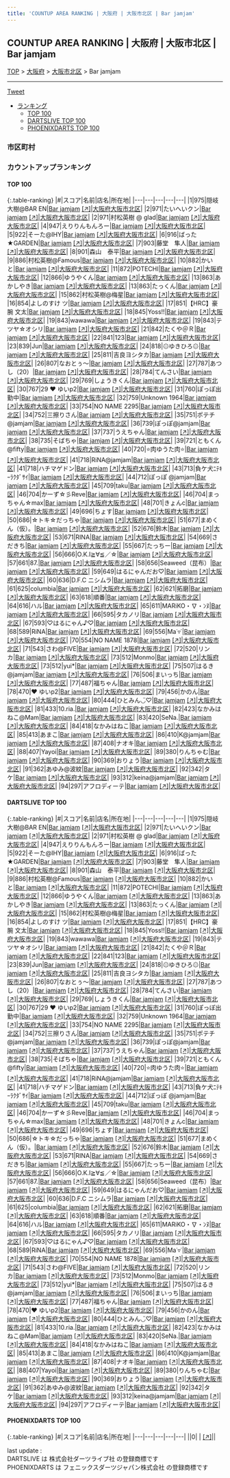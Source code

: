 ```yaml
---
title: 'COUNTUP AREA RANKING | 大阪府 | 大阪市北区 | Bar jamjam'
---
```

## COUNTUP AREA RANKING | 大阪府 | 大阪市北区 | Bar jamjam

[TOP](/darts/rank/) > [大阪府](/darts/rank/大阪府/) > [大阪市北区](/darts/rank/大阪府/大阪市北区/) > Bar jamjam

___

<a href="https://twitter.com/share?ref_src=twsrc%5Etfw" data-text="COUNTUP AREA RANKING | 大阪府大阪市北区Bar jamjam" class="twitter-share-button" data-hashtags="DARTSLIVE,PHOENIXDARTS,darts,ダーツ" data-show-count="false">Tweet</a>

* [ランキング](#カウントアップランキング)
    * [TOP 100](#top-100)
    * [DARTSLIVE TOP 100](#dartslive-top-100)
    * [PHOENIXDARTS TOP 100](#phoenixdarts-top-100)

### 市区町村

<ul>

</ul>

### カウントアップランキング

#### TOP 100



{:.table-ranking}
|#|スコア|名前|店名|所在地|
|---|---|---|---|---|
|1|975|<span class="rank-name-dl">隠岐大樹@BAR EN</span>|<a href="/darts/rank/shops/2ba3615a5b3d2ffe25d56fb0e5c39bac.html">Bar jamjam</a> <a href="https://search.dartslive.com/jp/shop/2ba3615a5b3d2ffe25d56fb0e5c39bac">[↗]</a>|<a href="/darts/rank/大阪府/大阪市北区">大阪府大阪市北区</a>|
|2|971|<span class="rank-name-dl">たいへいクン</span>|<a href="/darts/rank/shops/2ba3615a5b3d2ffe25d56fb0e5c39bac.html">Bar jamjam</a> <a href="https://search.dartslive.com/jp/shop/2ba3615a5b3d2ffe25d56fb0e5c39bac">[↗]</a>|<a href="/darts/rank/大阪府/大阪市北区">大阪府大阪市北区</a>|
|2|971|<span class="rank-name-dl">村松英樹 @ glad</span>|<a href="/darts/rank/shops/2ba3615a5b3d2ffe25d56fb0e5c39bac.html">Bar jamjam</a> <a href="https://search.dartslive.com/jp/shop/2ba3615a5b3d2ffe25d56fb0e5c39bac">[↗]</a>|<a href="/darts/rank/大阪府/大阪市北区">大阪府大阪市北区</a>|
|4|947|<span class="rank-name-dl">えりりんもんろー</span>|<a href="/darts/rank/shops/2ba3615a5b3d2ffe25d56fb0e5c39bac.html">Bar jamjam</a> <a href="https://search.dartslive.com/jp/shop/2ba3615a5b3d2ffe25d56fb0e5c39bac">[↗]</a>|<a href="/darts/rank/大阪府/大阪市北区">大阪府大阪市北区</a>|
|5|922|<span class="rank-name-dl">そーた@IHY</span>|<a href="/darts/rank/shops/2ba3615a5b3d2ffe25d56fb0e5c39bac.html">Bar jamjam</a> <a href="https://search.dartslive.com/jp/shop/2ba3615a5b3d2ffe25d56fb0e5c39bac">[↗]</a>|<a href="/darts/rank/大阪府/大阪市北区">大阪府大阪市北区</a>|
|6|916|<span class="rank-name-dl">ばった★GARDEN</span>|<a href="/darts/rank/shops/2ba3615a5b3d2ffe25d56fb0e5c39bac.html">Bar jamjam</a> <a href="https://search.dartslive.com/jp/shop/2ba3615a5b3d2ffe25d56fb0e5c39bac">[↗]</a>|<a href="/darts/rank/大阪府/大阪市北区">大阪府大阪市北区</a>|
|7|903|<span class="rank-name-dl">藤堂　隼人</span>|<a href="/darts/rank/shops/2ba3615a5b3d2ffe25d56fb0e5c39bac.html">Bar jamjam</a> <a href="https://search.dartslive.com/jp/shop/2ba3615a5b3d2ffe25d56fb0e5c39bac">[↗]</a>|<a href="/darts/rank/大阪府/大阪市北区">大阪府大阪市北区</a>|
|8|901|<span class="rank-name-dl">森山　泰平</span>|<a href="/darts/rank/shops/2ba3615a5b3d2ffe25d56fb0e5c39bac.html">Bar jamjam</a> <a href="https://search.dartslive.com/jp/shop/2ba3615a5b3d2ffe25d56fb0e5c39bac">[↗]</a>|<a href="/darts/rank/大阪府/大阪市北区">大阪府大阪市北区</a>|
|9|886|<span class="rank-name-dl">村松英樹@Famous</span>|<a href="/darts/rank/shops/2ba3615a5b3d2ffe25d56fb0e5c39bac.html">Bar jamjam</a> <a href="https://search.dartslive.com/jp/shop/2ba3615a5b3d2ffe25d56fb0e5c39bac">[↗]</a>|<a href="/darts/rank/大阪府/大阪市北区">大阪府大阪市北区</a>|
|10|882|<span class="rank-name-dl">かいと</span>|<a href="/darts/rank/shops/2ba3615a5b3d2ffe25d56fb0e5c39bac.html">Bar jamjam</a> <a href="https://search.dartslive.com/jp/shop/2ba3615a5b3d2ffe25d56fb0e5c39bac">[↗]</a>|<a href="/darts/rank/大阪府/大阪市北区">大阪府大阪市北区</a>|
|11|872|<span class="rank-name-dl">POTECHI</span>|<a href="/darts/rank/shops/2ba3615a5b3d2ffe25d56fb0e5c39bac.html">Bar jamjam</a> <a href="https://search.dartslive.com/jp/shop/2ba3615a5b3d2ffe25d56fb0e5c39bac">[↗]</a>|<a href="/darts/rank/大阪府/大阪市北区">大阪府大阪市北区</a>|
|12|866|<span class="rank-name-dl">ゆうやくん</span>|<a href="/darts/rank/shops/2ba3615a5b3d2ffe25d56fb0e5c39bac.html">Bar jamjam</a> <a href="https://search.dartslive.com/jp/shop/2ba3615a5b3d2ffe25d56fb0e5c39bac">[↗]</a>|<a href="/darts/rank/大阪府/大阪市北区">大阪府大阪市北区</a>|
|13|863|<span class="rank-name-dl">あかしやき</span>|<a href="/darts/rank/shops/2ba3615a5b3d2ffe25d56fb0e5c39bac.html">Bar jamjam</a> <a href="https://search.dartslive.com/jp/shop/2ba3615a5b3d2ffe25d56fb0e5c39bac">[↗]</a>|<a href="/darts/rank/大阪府/大阪市北区">大阪府大阪市北区</a>|
|13|863|<span class="rank-name-dl">たっくん</span>|<a href="/darts/rank/shops/2ba3615a5b3d2ffe25d56fb0e5c39bac.html">Bar jamjam</a> <a href="https://search.dartslive.com/jp/shop/2ba3615a5b3d2ffe25d56fb0e5c39bac">[↗]</a>|<a href="/darts/rank/大阪府/大阪市北区">大阪府大阪市北区</a>|
|15|862|<span class="rank-name-dl">村松英樹@梅星</span>|<a href="/darts/rank/shops/2ba3615a5b3d2ffe25d56fb0e5c39bac.html">Bar jamjam</a> <a href="https://search.dartslive.com/jp/shop/2ba3615a5b3d2ffe25d56fb0e5c39bac">[↗]</a>|<a href="/darts/rank/大阪府/大阪市北区">大阪府大阪市北区</a>|
|16|854|<span class="rank-name-dl">よしのすけ ツ</span>|<a href="/darts/rank/shops/2ba3615a5b3d2ffe25d56fb0e5c39bac.html">Bar jamjam</a> <a href="https://search.dartslive.com/jp/shop/2ba3615a5b3d2ffe25d56fb0e5c39bac">[↗]</a>|<a href="/darts/rank/大阪府/大阪市北区">大阪府大阪市北区</a>|
|17|851|<span class="rank-name-dl">【HRC】豪腕 文太</span>|<a href="/darts/rank/shops/2ba3615a5b3d2ffe25d56fb0e5c39bac.html">Bar jamjam</a> <a href="https://search.dartslive.com/jp/shop/2ba3615a5b3d2ffe25d56fb0e5c39bac">[↗]</a>|<a href="/darts/rank/大阪府/大阪市北区">大阪府大阪市北区</a>|
|18|845|<span class="rank-name-dl">Yoss!!</span>|<a href="/darts/rank/shops/2ba3615a5b3d2ffe25d56fb0e5c39bac.html">Bar jamjam</a> <a href="https://search.dartslive.com/jp/shop/2ba3615a5b3d2ffe25d56fb0e5c39bac">[↗]</a>|<a href="/darts/rank/大阪府/大阪市北区">大阪府大阪市北区</a>|
|19|843|<span class="rank-name-dl">wawawa</span>|<a href="/darts/rank/shops/2ba3615a5b3d2ffe25d56fb0e5c39bac.html">Bar jamjam</a> <a href="https://search.dartslive.com/jp/shop/2ba3615a5b3d2ffe25d56fb0e5c39bac">[↗]</a>|<a href="/darts/rank/大阪府/大阪市北区">大阪府大阪市北区</a>|
|19|843|<span class="rank-name-dl">テツヤ☆オシリ</span>|<a href="/darts/rank/shops/2ba3615a5b3d2ffe25d56fb0e5c39bac.html">Bar jamjam</a> <a href="https://search.dartslive.com/jp/shop/2ba3615a5b3d2ffe25d56fb0e5c39bac">[↗]</a>|<a href="/darts/rank/大阪府/大阪市北区">大阪府大阪市北区</a>|
|21|842|<span class="rank-name-dl">たくや＠Ｒ</span>|<a href="/darts/rank/shops/2ba3615a5b3d2ffe25d56fb0e5c39bac.html">Bar jamjam</a> <a href="https://search.dartslive.com/jp/shop/2ba3615a5b3d2ffe25d56fb0e5c39bac">[↗]</a>|<a href="/darts/rank/大阪府/大阪市北区">大阪府大阪市北区</a>|
|22|841|<span class="rank-name-dl">123</span>|<a href="/darts/rank/shops/2ba3615a5b3d2ffe25d56fb0e5c39bac.html">Bar jamjam</a> <a href="https://search.dartslive.com/jp/shop/2ba3615a5b3d2ffe25d56fb0e5c39bac">[↗]</a>|<a href="/darts/rank/大阪府/大阪市北区">大阪府大阪市北区</a>|
|23|839|<span class="rank-name-dl">Jun</span>|<a href="/darts/rank/shops/2ba3615a5b3d2ffe25d56fb0e5c39bac.html">Bar jamjam</a> <a href="https://search.dartslive.com/jp/shop/2ba3615a5b3d2ffe25d56fb0e5c39bac">[↗]</a>|<a href="/darts/rank/大阪府/大阪市北区">大阪府大阪市北区</a>|
|24|818|<span class="rank-name-dl">۞ゆきひろ۞</span>|<a href="/darts/rank/shops/2ba3615a5b3d2ffe25d56fb0e5c39bac.html">Bar jamjam</a> <a href="https://search.dartslive.com/jp/shop/2ba3615a5b3d2ffe25d56fb0e5c39bac">[↗]</a>|<a href="/darts/rank/大阪府/大阪市北区">大阪府大阪市北区</a>|
|25|811|<span class="rank-name-dl">吉良ヨシタカ</span>|<a href="/darts/rank/shops/2ba3615a5b3d2ffe25d56fb0e5c39bac.html">Bar jamjam</a> <a href="https://search.dartslive.com/jp/shop/2ba3615a5b3d2ffe25d56fb0e5c39bac">[↗]</a>|<a href="/darts/rank/大阪府/大阪市北区">大阪府大阪市北区</a>|
|26|807|<span class="rank-name-dl">なおとぅ〜</span>|<a href="/darts/rank/shops/2ba3615a5b3d2ffe25d56fb0e5c39bac.html">Bar jamjam</a> <a href="https://search.dartslive.com/jp/shop/2ba3615a5b3d2ffe25d56fb0e5c39bac">[↗]</a>|<a href="/darts/rank/大阪府/大阪市北区">大阪府大阪市北区</a>|
|27|787|<span class="rank-name-dl">あつし（20）</span>|<a href="/darts/rank/shops/2ba3615a5b3d2ffe25d56fb0e5c39bac.html">Bar jamjam</a> <a href="https://search.dartslive.com/jp/shop/2ba3615a5b3d2ffe25d56fb0e5c39bac">[↗]</a>|<a href="/darts/rank/大阪府/大阪市北区">大阪府大阪市北区</a>|
|28|784|<span class="rank-name-dl">てんさい</span>|<a href="/darts/rank/shops/2ba3615a5b3d2ffe25d56fb0e5c39bac.html">Bar jamjam</a> <a href="https://search.dartslive.com/jp/shop/2ba3615a5b3d2ffe25d56fb0e5c39bac">[↗]</a>|<a href="/darts/rank/大阪府/大阪市北区">大阪府大阪市北区</a>|
|29|769|<span class="rank-name-dl">しょうきくん</span>|<a href="/darts/rank/shops/2ba3615a5b3d2ffe25d56fb0e5c39bac.html">Bar jamjam</a> <a href="https://search.dartslive.com/jp/shop/2ba3615a5b3d2ffe25d56fb0e5c39bac">[↗]</a>|<a href="/darts/rank/大阪府/大阪市北区">大阪府大阪市北区</a>|
|30|767|<span class="rank-name-dl">29 ♥ ゆいp2</span>|<a href="/darts/rank/shops/2ba3615a5b3d2ffe25d56fb0e5c39bac.html">Bar jamjam</a> <a href="https://search.dartslive.com/jp/shop/2ba3615a5b3d2ffe25d56fb0e5c39bac">[↗]</a>|<a href="/darts/rank/大阪府/大阪市北区">大阪府大阪市北区</a>|
|31|760|<span class="rank-name-dl">ぽっぽ出勤中</span>|<a href="/darts/rank/shops/2ba3615a5b3d2ffe25d56fb0e5c39bac.html">Bar jamjam</a> <a href="https://search.dartslive.com/jp/shop/2ba3615a5b3d2ffe25d56fb0e5c39bac">[↗]</a>|<a href="/darts/rank/大阪府/大阪市北区">大阪府大阪市北区</a>|
|32|759|<span class="rank-name-dl">Unknown 1964</span>|<a href="/darts/rank/shops/2ba3615a5b3d2ffe25d56fb0e5c39bac.html">Bar jamjam</a> <a href="https://search.dartslive.com/jp/shop/2ba3615a5b3d2ffe25d56fb0e5c39bac">[↗]</a>|<a href="/darts/rank/大阪府/大阪市北区">大阪府大阪市北区</a>|
|33|754|<span class="rank-name-dl">NO NAME 2295</span>|<a href="/darts/rank/shops/2ba3615a5b3d2ffe25d56fb0e5c39bac.html">Bar jamjam</a> <a href="https://search.dartslive.com/jp/shop/2ba3615a5b3d2ffe25d56fb0e5c39bac">[↗]</a>|<a href="/darts/rank/大阪府/大阪市北区">大阪府大阪市北区</a>|
|34|752|<span class="rank-name-dl">三擦りさん</span>|<a href="/darts/rank/shops/2ba3615a5b3d2ffe25d56fb0e5c39bac.html">Bar jamjam</a> <a href="https://search.dartslive.com/jp/shop/2ba3615a5b3d2ffe25d56fb0e5c39bac">[↗]</a>|<a href="/darts/rank/大阪府/大阪市北区">大阪府大阪市北区</a>|
|35|751|<span class="rank-name-dl">ポテチ@jamjam</span>|<a href="/darts/rank/shops/2ba3615a5b3d2ffe25d56fb0e5c39bac.html">Bar jamjam</a> <a href="https://search.dartslive.com/jp/shop/2ba3615a5b3d2ffe25d56fb0e5c39bac">[↗]</a>|<a href="/darts/rank/大阪府/大阪市北区">大阪府大阪市北区</a>|
|36|739|<span class="rank-name-dl">ぽっぽ@jamjam</span>|<a href="/darts/rank/shops/2ba3615a5b3d2ffe25d56fb0e5c39bac.html">Bar jamjam</a> <a href="https://search.dartslive.com/jp/shop/2ba3615a5b3d2ffe25d56fb0e5c39bac">[↗]</a>|<a href="/darts/rank/大阪府/大阪市北区">大阪府大阪市北区</a>|
|37|737|<span class="rank-name-dl">うえちゃん</span>|<a href="/darts/rank/shops/2ba3615a5b3d2ffe25d56fb0e5c39bac.html">Bar jamjam</a> <a href="https://search.dartslive.com/jp/shop/2ba3615a5b3d2ffe25d56fb0e5c39bac">[↗]</a>|<a href="/darts/rank/大阪府/大阪市北区">大阪府大阪市北区</a>|
|38|735|<span class="rank-name-dl">そばちゃ</span>|<a href="/darts/rank/shops/2ba3615a5b3d2ffe25d56fb0e5c39bac.html">Bar jamjam</a> <a href="https://search.dartslive.com/jp/shop/2ba3615a5b3d2ffe25d56fb0e5c39bac">[↗]</a>|<a href="/darts/rank/大阪府/大阪市北区">大阪府大阪市北区</a>|
|39|721|<span class="rank-name-dl">ともくん@fifty</span>|<a href="/darts/rank/shops/2ba3615a5b3d2ffe25d56fb0e5c39bac.html">Bar jamjam</a> <a href="https://search.dartslive.com/jp/shop/2ba3615a5b3d2ffe25d56fb0e5c39bac">[↗]</a>|<a href="/darts/rank/大阪府/大阪市北区">大阪府大阪市北区</a>|
|40|720|<span class="rank-name-dl">⭐肉ゆうた肉⭐</span>|<a href="/darts/rank/shops/2ba3615a5b3d2ffe25d56fb0e5c39bac.html">Bar jamjam</a> <a href="https://search.dartslive.com/jp/shop/2ba3615a5b3d2ffe25d56fb0e5c39bac">[↗]</a>|<a href="/darts/rank/大阪府/大阪市北区">大阪府大阪市北区</a>|
|41|718|<span class="rank-name-dl">RiNA@jamjam</span>|<a href="/darts/rank/shops/2ba3615a5b3d2ffe25d56fb0e5c39bac.html">Bar jamjam</a> <a href="https://search.dartslive.com/jp/shop/2ba3615a5b3d2ffe25d56fb0e5c39bac">[↗]</a>|<a href="/darts/rank/大阪府/大阪市北区">大阪府大阪市北区</a>|
|41|718|<span class="rank-name-dl">ハチマゲドン</span>|<a href="/darts/rank/shops/2ba3615a5b3d2ffe25d56fb0e5c39bac.html">Bar jamjam</a> <a href="https://search.dartslive.com/jp/shop/2ba3615a5b3d2ffe25d56fb0e5c39bac">[↗]</a>|<a href="/darts/rank/大阪府/大阪市北区">大阪府大阪市北区</a>|
|43|713|<span class="rank-name-dl">負ケ犬ﾆﾃｷｰﾗｸﾀﾞｻｲ</span>|<a href="/darts/rank/shops/2ba3615a5b3d2ffe25d56fb0e5c39bac.html">Bar jamjam</a> <a href="https://search.dartslive.com/jp/shop/2ba3615a5b3d2ffe25d56fb0e5c39bac">[↗]</a>|<a href="/darts/rank/大阪府/大阪市北区">大阪府大阪市北区</a>|
|44|712|<span class="rank-name-dl">ぽっぽ @jamjam</span>|<a href="/darts/rank/shops/2ba3615a5b3d2ffe25d56fb0e5c39bac.html">Bar jamjam</a> <a href="https://search.dartslive.com/jp/shop/2ba3615a5b3d2ffe25d56fb0e5c39bac">[↗]</a>|<a href="/darts/rank/大阪府/大阪市北区">大阪府大阪市北区</a>|
|45|709|<span class="rank-name-dl">taku</span>|<a href="/darts/rank/shops/2ba3615a5b3d2ffe25d56fb0e5c39bac.html">Bar jamjam</a> <a href="https://search.dartslive.com/jp/shop/2ba3615a5b3d2ffe25d56fb0e5c39bac">[↗]</a>|<a href="/darts/rank/大阪府/大阪市北区">大阪府大阪市北区</a>|
|46|704|<span class="rank-name-dl">かーず☆彡Reve</span>|<a href="/darts/rank/shops/2ba3615a5b3d2ffe25d56fb0e5c39bac.html">Bar jamjam</a> <a href="https://search.dartslive.com/jp/shop/2ba3615a5b3d2ffe25d56fb0e5c39bac">[↗]</a>|<a href="/darts/rank/大阪府/大阪市北区">大阪府大阪市北区</a>|
|46|704|<span class="rank-name-dl">まっちゃん☆max</span>|<a href="/darts/rank/shops/2ba3615a5b3d2ffe25d56fb0e5c39bac.html">Bar jamjam</a> <a href="https://search.dartslive.com/jp/shop/2ba3615a5b3d2ffe25d56fb0e5c39bac">[↗]</a>|<a href="/darts/rank/大阪府/大阪市北区">大阪府大阪市北区</a>|
|48|701|<span class="rank-name-dl">きょんc</span>|<a href="/darts/rank/shops/2ba3615a5b3d2ffe25d56fb0e5c39bac.html">Bar jamjam</a> <a href="https://search.dartslive.com/jp/shop/2ba3615a5b3d2ffe25d56fb0e5c39bac">[↗]</a>|<a href="/darts/rank/大阪府/大阪市北区">大阪府大阪市北区</a>|
|49|696|<span class="rank-name-dl">ちょす</span>|<a href="/darts/rank/shops/2ba3615a5b3d2ffe25d56fb0e5c39bac.html">Bar jamjam</a> <a href="https://search.dartslive.com/jp/shop/2ba3615a5b3d2ffe25d56fb0e5c39bac">[↗]</a>|<a href="/darts/rank/大阪府/大阪市北区">大阪府大阪市北区</a>|
|50|686|<span class="rank-name-dl">☆トキ☆だっちゃ</span>|<a href="/darts/rank/shops/2ba3615a5b3d2ffe25d56fb0e5c39bac.html">Bar jamjam</a> <a href="https://search.dartslive.com/jp/shop/2ba3615a5b3d2ffe25d56fb0e5c39bac">[↗]</a>|<a href="/darts/rank/大阪府/大阪市北区">大阪府大阪市北区</a>|
|51|677|<span class="rank-name-dl">まめくん（仮）。</span>|<a href="/darts/rank/shops/2ba3615a5b3d2ffe25d56fb0e5c39bac.html">Bar jamjam</a> <a href="https://search.dartslive.com/jp/shop/2ba3615a5b3d2ffe25d56fb0e5c39bac">[↗]</a>|<a href="/darts/rank/大阪府/大阪市北区">大阪府大阪市北区</a>|
|52|676|<span class="rank-name-dl">鈴木</span>|<a href="/darts/rank/shops/2ba3615a5b3d2ffe25d56fb0e5c39bac.html">Bar jamjam</a> <a href="https://search.dartslive.com/jp/shop/2ba3615a5b3d2ffe25d56fb0e5c39bac">[↗]</a>|<a href="/darts/rank/大阪府/大阪市北区">大阪府大阪市北区</a>|
|53|671|<span class="rank-name-dl">RINA</span>|<a href="/darts/rank/shops/2ba3615a5b3d2ffe25d56fb0e5c39bac.html">Bar jamjam</a> <a href="https://search.dartslive.com/jp/shop/2ba3615a5b3d2ffe25d56fb0e5c39bac">[↗]</a>|<a href="/darts/rank/大阪府/大阪市北区">大阪府大阪市北区</a>|
|54|669|<span class="rank-name-dl">さだきち</span>|<a href="/darts/rank/shops/2ba3615a5b3d2ffe25d56fb0e5c39bac.html">Bar jamjam</a> <a href="https://search.dartslive.com/jp/shop/2ba3615a5b3d2ffe25d56fb0e5c39bac">[↗]</a>|<a href="/darts/rank/大阪府/大阪市北区">大阪府大阪市北区</a>|
|55|667|<span class="rank-name-dl">たっちー</span>|<a href="/darts/rank/shops/2ba3615a5b3d2ffe25d56fb0e5c39bac.html">Bar jamjam</a> <a href="https://search.dartslive.com/jp/shop/2ba3615a5b3d2ffe25d56fb0e5c39bac">[↗]</a>|<a href="/darts/rank/大阪府/大阪市北区">大阪府大阪市北区</a>|
|56|666|<span class="rank-name-dl">O.K.I≧∀≦／☆</span>|<a href="/darts/rank/shops/2ba3615a5b3d2ffe25d56fb0e5c39bac.html">Bar jamjam</a> <a href="https://search.dartslive.com/jp/shop/2ba3615a5b3d2ffe25d56fb0e5c39bac">[↗]</a>|<a href="/darts/rank/大阪府/大阪市北区">大阪府大阪市北区</a>|
|57|661|<span class="rank-name-dl">87.</span>|<a href="/darts/rank/shops/2ba3615a5b3d2ffe25d56fb0e5c39bac.html">Bar jamjam</a> <a href="https://search.dartslive.com/jp/shop/2ba3615a5b3d2ffe25d56fb0e5c39bac">[↗]</a>|<a href="/darts/rank/大阪府/大阪市北区">大阪府大阪市北区</a>|
|58|656|<span class="rank-name-dl">Seaweed（昆布）</span>|<a href="/darts/rank/shops/2ba3615a5b3d2ffe25d56fb0e5c39bac.html">Bar jamjam</a> <a href="https://search.dartslive.com/jp/shop/2ba3615a5b3d2ffe25d56fb0e5c39bac">[↗]</a>|<a href="/darts/rank/大阪府/大阪市北区">大阪府大阪市北区</a>|
|59|649|<span class="rank-name-dl">はるにゃんだお♡</span>|<a href="/darts/rank/shops/2ba3615a5b3d2ffe25d56fb0e5c39bac.html">Bar jamjam</a> <a href="https://search.dartslive.com/jp/shop/2ba3615a5b3d2ffe25d56fb0e5c39bac">[↗]</a>|<a href="/darts/rank/大阪府/大阪市北区">大阪府大阪市北区</a>|
|60|636|<span class="rank-name-dl">D.F.C ニシムラ</span>|<a href="/darts/rank/shops/2ba3615a5b3d2ffe25d56fb0e5c39bac.html">Bar jamjam</a> <a href="https://search.dartslive.com/jp/shop/2ba3615a5b3d2ffe25d56fb0e5c39bac">[↗]</a>|<a href="/darts/rank/大阪府/大阪市北区">大阪府大阪市北区</a>|
|61|625|<span class="rank-name-dl">columbia</span>|<a href="/darts/rank/shops/2ba3615a5b3d2ffe25d56fb0e5c39bac.html">Bar jamjam</a> <a href="https://search.dartslive.com/jp/shop/2ba3615a5b3d2ffe25d56fb0e5c39bac">[↗]</a>|<a href="/darts/rank/大阪府/大阪市北区">大阪府大阪市北区</a>|
|62|621|<span class="rank-name-dl">拓磨</span>|<a href="/darts/rank/shops/2ba3615a5b3d2ffe25d56fb0e5c39bac.html">Bar jamjam</a> <a href="https://search.dartslive.com/jp/shop/2ba3615a5b3d2ffe25d56fb0e5c39bac">[↗]</a>|<a href="/darts/rank/大阪府/大阪市北区">大阪府大阪市北区</a>|
|63|618|<span class="rank-name-dl">順番</span>|<a href="/darts/rank/shops/2ba3615a5b3d2ffe25d56fb0e5c39bac.html">Bar jamjam</a> <a href="https://search.dartslive.com/jp/shop/2ba3615a5b3d2ffe25d56fb0e5c39bac">[↗]</a>|<a href="/darts/rank/大阪府/大阪市北区">大阪府大阪市北区</a>|
|64|616|<span class="rank-name-dl">ハル</span>|<a href="/darts/rank/shops/2ba3615a5b3d2ffe25d56fb0e5c39bac.html">Bar jamjam</a> <a href="https://search.dartslive.com/jp/shop/2ba3615a5b3d2ffe25d56fb0e5c39bac">[↗]</a>|<a href="/darts/rank/大阪府/大阪市北区">大阪府大阪市北区</a>|
|65|611|<span class="rank-name-dl">MARiKO・∇・ﾝﾇ</span>|<a href="/darts/rank/shops/2ba3615a5b3d2ffe25d56fb0e5c39bac.html">Bar jamjam</a> <a href="https://search.dartslive.com/jp/shop/2ba3615a5b3d2ffe25d56fb0e5c39bac">[↗]</a>|<a href="/darts/rank/大阪府/大阪市北区">大阪府大阪市北区</a>|
|66|595|<span class="rank-name-dl">タカノリ</span>|<a href="/darts/rank/shops/2ba3615a5b3d2ffe25d56fb0e5c39bac.html">Bar jamjam</a> <a href="https://search.dartslive.com/jp/shop/2ba3615a5b3d2ffe25d56fb0e5c39bac">[↗]</a>|<a href="/darts/rank/大阪府/大阪市北区">大阪府大阪市北区</a>|
|67|593|<span class="rank-name-dl">♡はるにゃん♪♡</span>|<a href="/darts/rank/shops/2ba3615a5b3d2ffe25d56fb0e5c39bac.html">Bar jamjam</a> <a href="https://search.dartslive.com/jp/shop/2ba3615a5b3d2ffe25d56fb0e5c39bac">[↗]</a>|<a href="/darts/rank/大阪府/大阪市北区">大阪府大阪市北区</a>|
|68|589|<span class="rank-name-dl">RiNA</span>|<a href="/darts/rank/shops/2ba3615a5b3d2ffe25d56fb0e5c39bac.html">Bar jamjam</a> <a href="https://search.dartslive.com/jp/shop/2ba3615a5b3d2ffe25d56fb0e5c39bac">[↗]</a>|<a href="/darts/rank/大阪府/大阪市北区">大阪府大阪市北区</a>|
|69|556|<span class="rank-name-dl">Ma˙▿˙</span>|<a href="/darts/rank/shops/2ba3615a5b3d2ffe25d56fb0e5c39bac.html">Bar jamjam</a> <a href="https://search.dartslive.com/jp/shop/2ba3615a5b3d2ffe25d56fb0e5c39bac">[↗]</a>|<a href="/darts/rank/大阪府/大阪市北区">大阪府大阪市北区</a>|
|70|554|<span class="rank-name-dl">NO NAME 1878</span>|<a href="/darts/rank/shops/2ba3615a5b3d2ffe25d56fb0e5c39bac.html">Bar jamjam</a> <a href="https://search.dartslive.com/jp/shop/2ba3615a5b3d2ffe25d56fb0e5c39bac">[↗]</a>|<a href="/darts/rank/大阪府/大阪市北区">大阪府大阪市北区</a>|
|71|543|<span class="rank-name-dl">さわ@FIVE</span>|<a href="/darts/rank/shops/2ba3615a5b3d2ffe25d56fb0e5c39bac.html">Bar jamjam</a> <a href="https://search.dartslive.com/jp/shop/2ba3615a5b3d2ffe25d56fb0e5c39bac">[↗]</a>|<a href="/darts/rank/大阪府/大阪市北区">大阪府大阪市北区</a>|
|72|520|<span class="rank-name-dl">リンカ</span>|<a href="/darts/rank/shops/2ba3615a5b3d2ffe25d56fb0e5c39bac.html">Bar jamjam</a> <a href="https://search.dartslive.com/jp/shop/2ba3615a5b3d2ffe25d56fb0e5c39bac">[↗]</a>|<a href="/darts/rank/大阪府/大阪市北区">大阪府大阪市北区</a>|
|73|512|<span class="rank-name-dl">Monmo</span>|<a href="/darts/rank/shops/2ba3615a5b3d2ffe25d56fb0e5c39bac.html">Bar jamjam</a> <a href="https://search.dartslive.com/jp/shop/2ba3615a5b3d2ffe25d56fb0e5c39bac">[↗]</a>|<a href="/darts/rank/大阪府/大阪市北区">大阪府大阪市北区</a>|
|73|512|<span class="rank-name-dl">yui*</span>|<a href="/darts/rank/shops/2ba3615a5b3d2ffe25d56fb0e5c39bac.html">Bar jamjam</a> <a href="https://search.dartslive.com/jp/shop/2ba3615a5b3d2ffe25d56fb0e5c39bac">[↗]</a>|<a href="/darts/rank/大阪府/大阪市北区">大阪府大阪市北区</a>|
|75|507|<span class="rank-name-dl">はるき@jamjam</span>|<a href="/darts/rank/shops/2ba3615a5b3d2ffe25d56fb0e5c39bac.html">Bar jamjam</a> <a href="https://search.dartslive.com/jp/shop/2ba3615a5b3d2ffe25d56fb0e5c39bac">[↗]</a>|<a href="/darts/rank/大阪府/大阪市北区">大阪府大阪市北区</a>|
|76|506|<span class="rank-name-dl">まいっち</span>|<a href="/darts/rank/shops/2ba3615a5b3d2ffe25d56fb0e5c39bac.html">Bar jamjam</a> <a href="https://search.dartslive.com/jp/shop/2ba3615a5b3d2ffe25d56fb0e5c39bac">[↗]</a>|<a href="/darts/rank/大阪府/大阪市北区">大阪府大阪市北区</a>|
|77|487|<span class="rank-name-dl">福ちゃん</span>|<a href="/darts/rank/shops/2ba3615a5b3d2ffe25d56fb0e5c39bac.html">Bar jamjam</a> <a href="https://search.dartslive.com/jp/shop/2ba3615a5b3d2ffe25d56fb0e5c39bac">[↗]</a>|<a href="/darts/rank/大阪府/大阪市北区">大阪府大阪市北区</a>|
|78|470|<span class="rank-name-dl">♥ ゆいp2</span>|<a href="/darts/rank/shops/2ba3615a5b3d2ffe25d56fb0e5c39bac.html">Bar jamjam</a> <a href="https://search.dartslive.com/jp/shop/2ba3615a5b3d2ffe25d56fb0e5c39bac">[↗]</a>|<a href="/darts/rank/大阪府/大阪市北区">大阪府大阪市北区</a>|
|79|456|<span class="rank-name-dl">かのん</span>|<a href="/darts/rank/shops/2ba3615a5b3d2ffe25d56fb0e5c39bac.html">Bar jamjam</a> <a href="https://search.dartslive.com/jp/shop/2ba3615a5b3d2ffe25d56fb0e5c39bac">[↗]</a>|<a href="/darts/rank/大阪府/大阪市北区">大阪府大阪市北区</a>|
|80|444|<span class="rank-name-dl">ひとみん◡̈♡</span>|<a href="/darts/rank/shops/2ba3615a5b3d2ffe25d56fb0e5c39bac.html">Bar jamjam</a> <a href="https://search.dartslive.com/jp/shop/2ba3615a5b3d2ffe25d56fb0e5c39bac">[↗]</a>|<a href="/darts/rank/大阪府/大阪市北区">大阪府大阪市北区</a>|
|81|433|<span class="rank-name-dl">10.ria.</span>|<a href="/darts/rank/shops/2ba3615a5b3d2ffe25d56fb0e5c39bac.html">Bar jamjam</a> <a href="https://search.dartslive.com/jp/shop/2ba3615a5b3d2ffe25d56fb0e5c39bac">[↗]</a>|<a href="/darts/rank/大阪府/大阪市北区">大阪府大阪市北区</a>|
|82|423|<span class="rank-name-dl">なかみはねこ@Mam</span>|<a href="/darts/rank/shops/2ba3615a5b3d2ffe25d56fb0e5c39bac.html">Bar jamjam</a> <a href="https://search.dartslive.com/jp/shop/2ba3615a5b3d2ffe25d56fb0e5c39bac">[↗]</a>|<a href="/darts/rank/大阪府/大阪市北区">大阪府大阪市北区</a>|
|83|420|<span class="rank-name-dl">SeNa.</span>|<a href="/darts/rank/shops/2ba3615a5b3d2ffe25d56fb0e5c39bac.html">Bar jamjam</a> <a href="https://search.dartslive.com/jp/shop/2ba3615a5b3d2ffe25d56fb0e5c39bac">[↗]</a>|<a href="/darts/rank/大阪府/大阪市北区">大阪府大阪市北区</a>|
|84|418|<span class="rank-name-dl">なかみはねこ</span>|<a href="/darts/rank/shops/2ba3615a5b3d2ffe25d56fb0e5c39bac.html">Bar jamjam</a> <a href="https://search.dartslive.com/jp/shop/2ba3615a5b3d2ffe25d56fb0e5c39bac">[↗]</a>|<a href="/darts/rank/大阪府/大阪市北区">大阪府大阪市北区</a>|
|85|413|<span class="rank-name-dl">あまこ</span>|<a href="/darts/rank/shops/2ba3615a5b3d2ffe25d56fb0e5c39bac.html">Bar jamjam</a> <a href="https://search.dartslive.com/jp/shop/2ba3615a5b3d2ffe25d56fb0e5c39bac">[↗]</a>|<a href="/darts/rank/大阪府/大阪市北区">大阪府大阪市北区</a>|
|86|410|<span class="rank-name-dl">K@jamjam</span>|<a href="/darts/rank/shops/2ba3615a5b3d2ffe25d56fb0e5c39bac.html">Bar jamjam</a> <a href="https://search.dartslive.com/jp/shop/2ba3615a5b3d2ffe25d56fb0e5c39bac">[↗]</a>|<a href="/darts/rank/大阪府/大阪市北区">大阪府大阪市北区</a>|
|87|408|<span class="rank-name-dl">ナオキ</span>|<a href="/darts/rank/shops/2ba3615a5b3d2ffe25d56fb0e5c39bac.html">Bar jamjam</a> <a href="https://search.dartslive.com/jp/shop/2ba3615a5b3d2ffe25d56fb0e5c39bac">[↗]</a>|<a href="/darts/rank/大阪府/大阪市北区">大阪府大阪市北区</a>|
|88|407|<span class="rank-name-dl">Yayoi</span>|<a href="/darts/rank/shops/2ba3615a5b3d2ffe25d56fb0e5c39bac.html">Bar jamjam</a> <a href="https://search.dartslive.com/jp/shop/2ba3615a5b3d2ffe25d56fb0e5c39bac">[↗]</a>|<a href="/darts/rank/大阪府/大阪市北区">大阪府大阪市北区</a>|
|89|380|<span class="rank-name-dl">りんちゃむ</span>|<a href="/darts/rank/shops/2ba3615a5b3d2ffe25d56fb0e5c39bac.html">Bar jamjam</a> <a href="https://search.dartslive.com/jp/shop/2ba3615a5b3d2ffe25d56fb0e5c39bac">[↗]</a>|<a href="/darts/rank/大阪府/大阪市北区">大阪府大阪市北区</a>|
|90|369|<span class="rank-name-dl">おりょう</span>|<a href="/darts/rank/shops/2ba3615a5b3d2ffe25d56fb0e5c39bac.html">Bar jamjam</a> <a href="https://search.dartslive.com/jp/shop/2ba3615a5b3d2ffe25d56fb0e5c39bac">[↗]</a>|<a href="/darts/rank/大阪府/大阪市北区">大阪府大阪市北区</a>|
|91|362|<span class="rank-name-dl">あゆみ@波紋</span>|<a href="/darts/rank/shops/2ba3615a5b3d2ffe25d56fb0e5c39bac.html">Bar jamjam</a> <a href="https://search.dartslive.com/jp/shop/2ba3615a5b3d2ffe25d56fb0e5c39bac">[↗]</a>|<a href="/darts/rank/大阪府/大阪市北区">大阪府大阪市北区</a>|
|92|342|<span class="rank-name-dl">タケ</span>|<a href="/darts/rank/shops/2ba3615a5b3d2ffe25d56fb0e5c39bac.html">Bar jamjam</a> <a href="https://search.dartslive.com/jp/shop/2ba3615a5b3d2ffe25d56fb0e5c39bac">[↗]</a>|<a href="/darts/rank/大阪府/大阪市北区">大阪府大阪市北区</a>|
|93|312|<span class="rank-name-dl">keina@jamjam</span>|<a href="/darts/rank/shops/2ba3615a5b3d2ffe25d56fb0e5c39bac.html">Bar jamjam</a> <a href="https://search.dartslive.com/jp/shop/2ba3615a5b3d2ffe25d56fb0e5c39bac">[↗]</a>|<a href="/darts/rank/大阪府/大阪市北区">大阪府大阪市北区</a>|
|94|297|<span class="rank-name-dl">アフロディーテ</span>|<a href="/darts/rank/shops/2ba3615a5b3d2ffe25d56fb0e5c39bac.html">Bar jamjam</a> <a href="https://search.dartslive.com/jp/shop/2ba3615a5b3d2ffe25d56fb0e5c39bac">[↗]</a>|<a href="/darts/rank/大阪府/大阪市北区">大阪府大阪市北区</a>|


#### DARTSLIVE TOP 100



{:.table-ranking}
|#|スコア|名前|店名|所在地|
|---|---|---|---|---|
|1|975|<span class="rank-name-dl">隠岐大樹@BAR EN</span>|<a href="/darts/rank/shops/2ba3615a5b3d2ffe25d56fb0e5c39bac.html">Bar jamjam</a> <a href="https://search.dartslive.com/jp/shop/2ba3615a5b3d2ffe25d56fb0e5c39bac">[↗]</a>|<a href="/darts/rank/大阪府/大阪市北区">大阪府大阪市北区</a>|
|2|971|<span class="rank-name-dl">たいへいクン</span>|<a href="/darts/rank/shops/2ba3615a5b3d2ffe25d56fb0e5c39bac.html">Bar jamjam</a> <a href="https://search.dartslive.com/jp/shop/2ba3615a5b3d2ffe25d56fb0e5c39bac">[↗]</a>|<a href="/darts/rank/大阪府/大阪市北区">大阪府大阪市北区</a>|
|2|971|<span class="rank-name-dl">村松英樹 @ glad</span>|<a href="/darts/rank/shops/2ba3615a5b3d2ffe25d56fb0e5c39bac.html">Bar jamjam</a> <a href="https://search.dartslive.com/jp/shop/2ba3615a5b3d2ffe25d56fb0e5c39bac">[↗]</a>|<a href="/darts/rank/大阪府/大阪市北区">大阪府大阪市北区</a>|
|4|947|<span class="rank-name-dl">えりりんもんろー</span>|<a href="/darts/rank/shops/2ba3615a5b3d2ffe25d56fb0e5c39bac.html">Bar jamjam</a> <a href="https://search.dartslive.com/jp/shop/2ba3615a5b3d2ffe25d56fb0e5c39bac">[↗]</a>|<a href="/darts/rank/大阪府/大阪市北区">大阪府大阪市北区</a>|
|5|922|<span class="rank-name-dl">そーた@IHY</span>|<a href="/darts/rank/shops/2ba3615a5b3d2ffe25d56fb0e5c39bac.html">Bar jamjam</a> <a href="https://search.dartslive.com/jp/shop/2ba3615a5b3d2ffe25d56fb0e5c39bac">[↗]</a>|<a href="/darts/rank/大阪府/大阪市北区">大阪府大阪市北区</a>|
|6|916|<span class="rank-name-dl">ばった★GARDEN</span>|<a href="/darts/rank/shops/2ba3615a5b3d2ffe25d56fb0e5c39bac.html">Bar jamjam</a> <a href="https://search.dartslive.com/jp/shop/2ba3615a5b3d2ffe25d56fb0e5c39bac">[↗]</a>|<a href="/darts/rank/大阪府/大阪市北区">大阪府大阪市北区</a>|
|7|903|<span class="rank-name-dl">藤堂　隼人</span>|<a href="/darts/rank/shops/2ba3615a5b3d2ffe25d56fb0e5c39bac.html">Bar jamjam</a> <a href="https://search.dartslive.com/jp/shop/2ba3615a5b3d2ffe25d56fb0e5c39bac">[↗]</a>|<a href="/darts/rank/大阪府/大阪市北区">大阪府大阪市北区</a>|
|8|901|<span class="rank-name-dl">森山　泰平</span>|<a href="/darts/rank/shops/2ba3615a5b3d2ffe25d56fb0e5c39bac.html">Bar jamjam</a> <a href="https://search.dartslive.com/jp/shop/2ba3615a5b3d2ffe25d56fb0e5c39bac">[↗]</a>|<a href="/darts/rank/大阪府/大阪市北区">大阪府大阪市北区</a>|
|9|886|<span class="rank-name-dl">村松英樹@Famous</span>|<a href="/darts/rank/shops/2ba3615a5b3d2ffe25d56fb0e5c39bac.html">Bar jamjam</a> <a href="https://search.dartslive.com/jp/shop/2ba3615a5b3d2ffe25d56fb0e5c39bac">[↗]</a>|<a href="/darts/rank/大阪府/大阪市北区">大阪府大阪市北区</a>|
|10|882|<span class="rank-name-dl">かいと</span>|<a href="/darts/rank/shops/2ba3615a5b3d2ffe25d56fb0e5c39bac.html">Bar jamjam</a> <a href="https://search.dartslive.com/jp/shop/2ba3615a5b3d2ffe25d56fb0e5c39bac">[↗]</a>|<a href="/darts/rank/大阪府/大阪市北区">大阪府大阪市北区</a>|
|11|872|<span class="rank-name-dl">POTECHI</span>|<a href="/darts/rank/shops/2ba3615a5b3d2ffe25d56fb0e5c39bac.html">Bar jamjam</a> <a href="https://search.dartslive.com/jp/shop/2ba3615a5b3d2ffe25d56fb0e5c39bac">[↗]</a>|<a href="/darts/rank/大阪府/大阪市北区">大阪府大阪市北区</a>|
|12|866|<span class="rank-name-dl">ゆうやくん</span>|<a href="/darts/rank/shops/2ba3615a5b3d2ffe25d56fb0e5c39bac.html">Bar jamjam</a> <a href="https://search.dartslive.com/jp/shop/2ba3615a5b3d2ffe25d56fb0e5c39bac">[↗]</a>|<a href="/darts/rank/大阪府/大阪市北区">大阪府大阪市北区</a>|
|13|863|<span class="rank-name-dl">あかしやき</span>|<a href="/darts/rank/shops/2ba3615a5b3d2ffe25d56fb0e5c39bac.html">Bar jamjam</a> <a href="https://search.dartslive.com/jp/shop/2ba3615a5b3d2ffe25d56fb0e5c39bac">[↗]</a>|<a href="/darts/rank/大阪府/大阪市北区">大阪府大阪市北区</a>|
|13|863|<span class="rank-name-dl">たっくん</span>|<a href="/darts/rank/shops/2ba3615a5b3d2ffe25d56fb0e5c39bac.html">Bar jamjam</a> <a href="https://search.dartslive.com/jp/shop/2ba3615a5b3d2ffe25d56fb0e5c39bac">[↗]</a>|<a href="/darts/rank/大阪府/大阪市北区">大阪府大阪市北区</a>|
|15|862|<span class="rank-name-dl">村松英樹@梅星</span>|<a href="/darts/rank/shops/2ba3615a5b3d2ffe25d56fb0e5c39bac.html">Bar jamjam</a> <a href="https://search.dartslive.com/jp/shop/2ba3615a5b3d2ffe25d56fb0e5c39bac">[↗]</a>|<a href="/darts/rank/大阪府/大阪市北区">大阪府大阪市北区</a>|
|16|854|<span class="rank-name-dl">よしのすけ ツ</span>|<a href="/darts/rank/shops/2ba3615a5b3d2ffe25d56fb0e5c39bac.html">Bar jamjam</a> <a href="https://search.dartslive.com/jp/shop/2ba3615a5b3d2ffe25d56fb0e5c39bac">[↗]</a>|<a href="/darts/rank/大阪府/大阪市北区">大阪府大阪市北区</a>|
|17|851|<span class="rank-name-dl">【HRC】豪腕 文太</span>|<a href="/darts/rank/shops/2ba3615a5b3d2ffe25d56fb0e5c39bac.html">Bar jamjam</a> <a href="https://search.dartslive.com/jp/shop/2ba3615a5b3d2ffe25d56fb0e5c39bac">[↗]</a>|<a href="/darts/rank/大阪府/大阪市北区">大阪府大阪市北区</a>|
|18|845|<span class="rank-name-dl">Yoss!!</span>|<a href="/darts/rank/shops/2ba3615a5b3d2ffe25d56fb0e5c39bac.html">Bar jamjam</a> <a href="https://search.dartslive.com/jp/shop/2ba3615a5b3d2ffe25d56fb0e5c39bac">[↗]</a>|<a href="/darts/rank/大阪府/大阪市北区">大阪府大阪市北区</a>|
|19|843|<span class="rank-name-dl">wawawa</span>|<a href="/darts/rank/shops/2ba3615a5b3d2ffe25d56fb0e5c39bac.html">Bar jamjam</a> <a href="https://search.dartslive.com/jp/shop/2ba3615a5b3d2ffe25d56fb0e5c39bac">[↗]</a>|<a href="/darts/rank/大阪府/大阪市北区">大阪府大阪市北区</a>|
|19|843|<span class="rank-name-dl">テツヤ☆オシリ</span>|<a href="/darts/rank/shops/2ba3615a5b3d2ffe25d56fb0e5c39bac.html">Bar jamjam</a> <a href="https://search.dartslive.com/jp/shop/2ba3615a5b3d2ffe25d56fb0e5c39bac">[↗]</a>|<a href="/darts/rank/大阪府/大阪市北区">大阪府大阪市北区</a>|
|21|842|<span class="rank-name-dl">たくや＠Ｒ</span>|<a href="/darts/rank/shops/2ba3615a5b3d2ffe25d56fb0e5c39bac.html">Bar jamjam</a> <a href="https://search.dartslive.com/jp/shop/2ba3615a5b3d2ffe25d56fb0e5c39bac">[↗]</a>|<a href="/darts/rank/大阪府/大阪市北区">大阪府大阪市北区</a>|
|22|841|<span class="rank-name-dl">123</span>|<a href="/darts/rank/shops/2ba3615a5b3d2ffe25d56fb0e5c39bac.html">Bar jamjam</a> <a href="https://search.dartslive.com/jp/shop/2ba3615a5b3d2ffe25d56fb0e5c39bac">[↗]</a>|<a href="/darts/rank/大阪府/大阪市北区">大阪府大阪市北区</a>|
|23|839|<span class="rank-name-dl">Jun</span>|<a href="/darts/rank/shops/2ba3615a5b3d2ffe25d56fb0e5c39bac.html">Bar jamjam</a> <a href="https://search.dartslive.com/jp/shop/2ba3615a5b3d2ffe25d56fb0e5c39bac">[↗]</a>|<a href="/darts/rank/大阪府/大阪市北区">大阪府大阪市北区</a>|
|24|818|<span class="rank-name-dl">۞ゆきひろ۞</span>|<a href="/darts/rank/shops/2ba3615a5b3d2ffe25d56fb0e5c39bac.html">Bar jamjam</a> <a href="https://search.dartslive.com/jp/shop/2ba3615a5b3d2ffe25d56fb0e5c39bac">[↗]</a>|<a href="/darts/rank/大阪府/大阪市北区">大阪府大阪市北区</a>|
|25|811|<span class="rank-name-dl">吉良ヨシタカ</span>|<a href="/darts/rank/shops/2ba3615a5b3d2ffe25d56fb0e5c39bac.html">Bar jamjam</a> <a href="https://search.dartslive.com/jp/shop/2ba3615a5b3d2ffe25d56fb0e5c39bac">[↗]</a>|<a href="/darts/rank/大阪府/大阪市北区">大阪府大阪市北区</a>|
|26|807|<span class="rank-name-dl">なおとぅ〜</span>|<a href="/darts/rank/shops/2ba3615a5b3d2ffe25d56fb0e5c39bac.html">Bar jamjam</a> <a href="https://search.dartslive.com/jp/shop/2ba3615a5b3d2ffe25d56fb0e5c39bac">[↗]</a>|<a href="/darts/rank/大阪府/大阪市北区">大阪府大阪市北区</a>|
|27|787|<span class="rank-name-dl">あつし（20）</span>|<a href="/darts/rank/shops/2ba3615a5b3d2ffe25d56fb0e5c39bac.html">Bar jamjam</a> <a href="https://search.dartslive.com/jp/shop/2ba3615a5b3d2ffe25d56fb0e5c39bac">[↗]</a>|<a href="/darts/rank/大阪府/大阪市北区">大阪府大阪市北区</a>|
|28|784|<span class="rank-name-dl">てんさい</span>|<a href="/darts/rank/shops/2ba3615a5b3d2ffe25d56fb0e5c39bac.html">Bar jamjam</a> <a href="https://search.dartslive.com/jp/shop/2ba3615a5b3d2ffe25d56fb0e5c39bac">[↗]</a>|<a href="/darts/rank/大阪府/大阪市北区">大阪府大阪市北区</a>|
|29|769|<span class="rank-name-dl">しょうきくん</span>|<a href="/darts/rank/shops/2ba3615a5b3d2ffe25d56fb0e5c39bac.html">Bar jamjam</a> <a href="https://search.dartslive.com/jp/shop/2ba3615a5b3d2ffe25d56fb0e5c39bac">[↗]</a>|<a href="/darts/rank/大阪府/大阪市北区">大阪府大阪市北区</a>|
|30|767|<span class="rank-name-dl">29 ♥ ゆいp2</span>|<a href="/darts/rank/shops/2ba3615a5b3d2ffe25d56fb0e5c39bac.html">Bar jamjam</a> <a href="https://search.dartslive.com/jp/shop/2ba3615a5b3d2ffe25d56fb0e5c39bac">[↗]</a>|<a href="/darts/rank/大阪府/大阪市北区">大阪府大阪市北区</a>|
|31|760|<span class="rank-name-dl">ぽっぽ出勤中</span>|<a href="/darts/rank/shops/2ba3615a5b3d2ffe25d56fb0e5c39bac.html">Bar jamjam</a> <a href="https://search.dartslive.com/jp/shop/2ba3615a5b3d2ffe25d56fb0e5c39bac">[↗]</a>|<a href="/darts/rank/大阪府/大阪市北区">大阪府大阪市北区</a>|
|32|759|<span class="rank-name-dl">Unknown 1964</span>|<a href="/darts/rank/shops/2ba3615a5b3d2ffe25d56fb0e5c39bac.html">Bar jamjam</a> <a href="https://search.dartslive.com/jp/shop/2ba3615a5b3d2ffe25d56fb0e5c39bac">[↗]</a>|<a href="/darts/rank/大阪府/大阪市北区">大阪府大阪市北区</a>|
|33|754|<span class="rank-name-dl">NO NAME 2295</span>|<a href="/darts/rank/shops/2ba3615a5b3d2ffe25d56fb0e5c39bac.html">Bar jamjam</a> <a href="https://search.dartslive.com/jp/shop/2ba3615a5b3d2ffe25d56fb0e5c39bac">[↗]</a>|<a href="/darts/rank/大阪府/大阪市北区">大阪府大阪市北区</a>|
|34|752|<span class="rank-name-dl">三擦りさん</span>|<a href="/darts/rank/shops/2ba3615a5b3d2ffe25d56fb0e5c39bac.html">Bar jamjam</a> <a href="https://search.dartslive.com/jp/shop/2ba3615a5b3d2ffe25d56fb0e5c39bac">[↗]</a>|<a href="/darts/rank/大阪府/大阪市北区">大阪府大阪市北区</a>|
|35|751|<span class="rank-name-dl">ポテチ@jamjam</span>|<a href="/darts/rank/shops/2ba3615a5b3d2ffe25d56fb0e5c39bac.html">Bar jamjam</a> <a href="https://search.dartslive.com/jp/shop/2ba3615a5b3d2ffe25d56fb0e5c39bac">[↗]</a>|<a href="/darts/rank/大阪府/大阪市北区">大阪府大阪市北区</a>|
|36|739|<span class="rank-name-dl">ぽっぽ@jamjam</span>|<a href="/darts/rank/shops/2ba3615a5b3d2ffe25d56fb0e5c39bac.html">Bar jamjam</a> <a href="https://search.dartslive.com/jp/shop/2ba3615a5b3d2ffe25d56fb0e5c39bac">[↗]</a>|<a href="/darts/rank/大阪府/大阪市北区">大阪府大阪市北区</a>|
|37|737|<span class="rank-name-dl">うえちゃん</span>|<a href="/darts/rank/shops/2ba3615a5b3d2ffe25d56fb0e5c39bac.html">Bar jamjam</a> <a href="https://search.dartslive.com/jp/shop/2ba3615a5b3d2ffe25d56fb0e5c39bac">[↗]</a>|<a href="/darts/rank/大阪府/大阪市北区">大阪府大阪市北区</a>|
|38|735|<span class="rank-name-dl">そばちゃ</span>|<a href="/darts/rank/shops/2ba3615a5b3d2ffe25d56fb0e5c39bac.html">Bar jamjam</a> <a href="https://search.dartslive.com/jp/shop/2ba3615a5b3d2ffe25d56fb0e5c39bac">[↗]</a>|<a href="/darts/rank/大阪府/大阪市北区">大阪府大阪市北区</a>|
|39|721|<span class="rank-name-dl">ともくん@fifty</span>|<a href="/darts/rank/shops/2ba3615a5b3d2ffe25d56fb0e5c39bac.html">Bar jamjam</a> <a href="https://search.dartslive.com/jp/shop/2ba3615a5b3d2ffe25d56fb0e5c39bac">[↗]</a>|<a href="/darts/rank/大阪府/大阪市北区">大阪府大阪市北区</a>|
|40|720|<span class="rank-name-dl">⭐肉ゆうた肉⭐</span>|<a href="/darts/rank/shops/2ba3615a5b3d2ffe25d56fb0e5c39bac.html">Bar jamjam</a> <a href="https://search.dartslive.com/jp/shop/2ba3615a5b3d2ffe25d56fb0e5c39bac">[↗]</a>|<a href="/darts/rank/大阪府/大阪市北区">大阪府大阪市北区</a>|
|41|718|<span class="rank-name-dl">RiNA@jamjam</span>|<a href="/darts/rank/shops/2ba3615a5b3d2ffe25d56fb0e5c39bac.html">Bar jamjam</a> <a href="https://search.dartslive.com/jp/shop/2ba3615a5b3d2ffe25d56fb0e5c39bac">[↗]</a>|<a href="/darts/rank/大阪府/大阪市北区">大阪府大阪市北区</a>|
|41|718|<span class="rank-name-dl">ハチマゲドン</span>|<a href="/darts/rank/shops/2ba3615a5b3d2ffe25d56fb0e5c39bac.html">Bar jamjam</a> <a href="https://search.dartslive.com/jp/shop/2ba3615a5b3d2ffe25d56fb0e5c39bac">[↗]</a>|<a href="/darts/rank/大阪府/大阪市北区">大阪府大阪市北区</a>|
|43|713|<span class="rank-name-dl">負ケ犬ﾆﾃｷｰﾗｸﾀﾞｻｲ</span>|<a href="/darts/rank/shops/2ba3615a5b3d2ffe25d56fb0e5c39bac.html">Bar jamjam</a> <a href="https://search.dartslive.com/jp/shop/2ba3615a5b3d2ffe25d56fb0e5c39bac">[↗]</a>|<a href="/darts/rank/大阪府/大阪市北区">大阪府大阪市北区</a>|
|44|712|<span class="rank-name-dl">ぽっぽ @jamjam</span>|<a href="/darts/rank/shops/2ba3615a5b3d2ffe25d56fb0e5c39bac.html">Bar jamjam</a> <a href="https://search.dartslive.com/jp/shop/2ba3615a5b3d2ffe25d56fb0e5c39bac">[↗]</a>|<a href="/darts/rank/大阪府/大阪市北区">大阪府大阪市北区</a>|
|45|709|<span class="rank-name-dl">taku</span>|<a href="/darts/rank/shops/2ba3615a5b3d2ffe25d56fb0e5c39bac.html">Bar jamjam</a> <a href="https://search.dartslive.com/jp/shop/2ba3615a5b3d2ffe25d56fb0e5c39bac">[↗]</a>|<a href="/darts/rank/大阪府/大阪市北区">大阪府大阪市北区</a>|
|46|704|<span class="rank-name-dl">かーず☆彡Reve</span>|<a href="/darts/rank/shops/2ba3615a5b3d2ffe25d56fb0e5c39bac.html">Bar jamjam</a> <a href="https://search.dartslive.com/jp/shop/2ba3615a5b3d2ffe25d56fb0e5c39bac">[↗]</a>|<a href="/darts/rank/大阪府/大阪市北区">大阪府大阪市北区</a>|
|46|704|<span class="rank-name-dl">まっちゃん☆max</span>|<a href="/darts/rank/shops/2ba3615a5b3d2ffe25d56fb0e5c39bac.html">Bar jamjam</a> <a href="https://search.dartslive.com/jp/shop/2ba3615a5b3d2ffe25d56fb0e5c39bac">[↗]</a>|<a href="/darts/rank/大阪府/大阪市北区">大阪府大阪市北区</a>|
|48|701|<span class="rank-name-dl">きょんc</span>|<a href="/darts/rank/shops/2ba3615a5b3d2ffe25d56fb0e5c39bac.html">Bar jamjam</a> <a href="https://search.dartslive.com/jp/shop/2ba3615a5b3d2ffe25d56fb0e5c39bac">[↗]</a>|<a href="/darts/rank/大阪府/大阪市北区">大阪府大阪市北区</a>|
|49|696|<span class="rank-name-dl">ちょす</span>|<a href="/darts/rank/shops/2ba3615a5b3d2ffe25d56fb0e5c39bac.html">Bar jamjam</a> <a href="https://search.dartslive.com/jp/shop/2ba3615a5b3d2ffe25d56fb0e5c39bac">[↗]</a>|<a href="/darts/rank/大阪府/大阪市北区">大阪府大阪市北区</a>|
|50|686|<span class="rank-name-dl">☆トキ☆だっちゃ</span>|<a href="/darts/rank/shops/2ba3615a5b3d2ffe25d56fb0e5c39bac.html">Bar jamjam</a> <a href="https://search.dartslive.com/jp/shop/2ba3615a5b3d2ffe25d56fb0e5c39bac">[↗]</a>|<a href="/darts/rank/大阪府/大阪市北区">大阪府大阪市北区</a>|
|51|677|<span class="rank-name-dl">まめくん（仮）。</span>|<a href="/darts/rank/shops/2ba3615a5b3d2ffe25d56fb0e5c39bac.html">Bar jamjam</a> <a href="https://search.dartslive.com/jp/shop/2ba3615a5b3d2ffe25d56fb0e5c39bac">[↗]</a>|<a href="/darts/rank/大阪府/大阪市北区">大阪府大阪市北区</a>|
|52|676|<span class="rank-name-dl">鈴木</span>|<a href="/darts/rank/shops/2ba3615a5b3d2ffe25d56fb0e5c39bac.html">Bar jamjam</a> <a href="https://search.dartslive.com/jp/shop/2ba3615a5b3d2ffe25d56fb0e5c39bac">[↗]</a>|<a href="/darts/rank/大阪府/大阪市北区">大阪府大阪市北区</a>|
|53|671|<span class="rank-name-dl">RINA</span>|<a href="/darts/rank/shops/2ba3615a5b3d2ffe25d56fb0e5c39bac.html">Bar jamjam</a> <a href="https://search.dartslive.com/jp/shop/2ba3615a5b3d2ffe25d56fb0e5c39bac">[↗]</a>|<a href="/darts/rank/大阪府/大阪市北区">大阪府大阪市北区</a>|
|54|669|<span class="rank-name-dl">さだきち</span>|<a href="/darts/rank/shops/2ba3615a5b3d2ffe25d56fb0e5c39bac.html">Bar jamjam</a> <a href="https://search.dartslive.com/jp/shop/2ba3615a5b3d2ffe25d56fb0e5c39bac">[↗]</a>|<a href="/darts/rank/大阪府/大阪市北区">大阪府大阪市北区</a>|
|55|667|<span class="rank-name-dl">たっちー</span>|<a href="/darts/rank/shops/2ba3615a5b3d2ffe25d56fb0e5c39bac.html">Bar jamjam</a> <a href="https://search.dartslive.com/jp/shop/2ba3615a5b3d2ffe25d56fb0e5c39bac">[↗]</a>|<a href="/darts/rank/大阪府/大阪市北区">大阪府大阪市北区</a>|
|56|666|<span class="rank-name-dl">O.K.I≧∀≦／☆</span>|<a href="/darts/rank/shops/2ba3615a5b3d2ffe25d56fb0e5c39bac.html">Bar jamjam</a> <a href="https://search.dartslive.com/jp/shop/2ba3615a5b3d2ffe25d56fb0e5c39bac">[↗]</a>|<a href="/darts/rank/大阪府/大阪市北区">大阪府大阪市北区</a>|
|57|661|<span class="rank-name-dl">87.</span>|<a href="/darts/rank/shops/2ba3615a5b3d2ffe25d56fb0e5c39bac.html">Bar jamjam</a> <a href="https://search.dartslive.com/jp/shop/2ba3615a5b3d2ffe25d56fb0e5c39bac">[↗]</a>|<a href="/darts/rank/大阪府/大阪市北区">大阪府大阪市北区</a>|
|58|656|<span class="rank-name-dl">Seaweed（昆布）</span>|<a href="/darts/rank/shops/2ba3615a5b3d2ffe25d56fb0e5c39bac.html">Bar jamjam</a> <a href="https://search.dartslive.com/jp/shop/2ba3615a5b3d2ffe25d56fb0e5c39bac">[↗]</a>|<a href="/darts/rank/大阪府/大阪市北区">大阪府大阪市北区</a>|
|59|649|<span class="rank-name-dl">はるにゃんだお♡</span>|<a href="/darts/rank/shops/2ba3615a5b3d2ffe25d56fb0e5c39bac.html">Bar jamjam</a> <a href="https://search.dartslive.com/jp/shop/2ba3615a5b3d2ffe25d56fb0e5c39bac">[↗]</a>|<a href="/darts/rank/大阪府/大阪市北区">大阪府大阪市北区</a>|
|60|636|<span class="rank-name-dl">D.F.C ニシムラ</span>|<a href="/darts/rank/shops/2ba3615a5b3d2ffe25d56fb0e5c39bac.html">Bar jamjam</a> <a href="https://search.dartslive.com/jp/shop/2ba3615a5b3d2ffe25d56fb0e5c39bac">[↗]</a>|<a href="/darts/rank/大阪府/大阪市北区">大阪府大阪市北区</a>|
|61|625|<span class="rank-name-dl">columbia</span>|<a href="/darts/rank/shops/2ba3615a5b3d2ffe25d56fb0e5c39bac.html">Bar jamjam</a> <a href="https://search.dartslive.com/jp/shop/2ba3615a5b3d2ffe25d56fb0e5c39bac">[↗]</a>|<a href="/darts/rank/大阪府/大阪市北区">大阪府大阪市北区</a>|
|62|621|<span class="rank-name-dl">拓磨</span>|<a href="/darts/rank/shops/2ba3615a5b3d2ffe25d56fb0e5c39bac.html">Bar jamjam</a> <a href="https://search.dartslive.com/jp/shop/2ba3615a5b3d2ffe25d56fb0e5c39bac">[↗]</a>|<a href="/darts/rank/大阪府/大阪市北区">大阪府大阪市北区</a>|
|63|618|<span class="rank-name-dl">順番</span>|<a href="/darts/rank/shops/2ba3615a5b3d2ffe25d56fb0e5c39bac.html">Bar jamjam</a> <a href="https://search.dartslive.com/jp/shop/2ba3615a5b3d2ffe25d56fb0e5c39bac">[↗]</a>|<a href="/darts/rank/大阪府/大阪市北区">大阪府大阪市北区</a>|
|64|616|<span class="rank-name-dl">ハル</span>|<a href="/darts/rank/shops/2ba3615a5b3d2ffe25d56fb0e5c39bac.html">Bar jamjam</a> <a href="https://search.dartslive.com/jp/shop/2ba3615a5b3d2ffe25d56fb0e5c39bac">[↗]</a>|<a href="/darts/rank/大阪府/大阪市北区">大阪府大阪市北区</a>|
|65|611|<span class="rank-name-dl">MARiKO・∇・ﾝﾇ</span>|<a href="/darts/rank/shops/2ba3615a5b3d2ffe25d56fb0e5c39bac.html">Bar jamjam</a> <a href="https://search.dartslive.com/jp/shop/2ba3615a5b3d2ffe25d56fb0e5c39bac">[↗]</a>|<a href="/darts/rank/大阪府/大阪市北区">大阪府大阪市北区</a>|
|66|595|<span class="rank-name-dl">タカノリ</span>|<a href="/darts/rank/shops/2ba3615a5b3d2ffe25d56fb0e5c39bac.html">Bar jamjam</a> <a href="https://search.dartslive.com/jp/shop/2ba3615a5b3d2ffe25d56fb0e5c39bac">[↗]</a>|<a href="/darts/rank/大阪府/大阪市北区">大阪府大阪市北区</a>|
|67|593|<span class="rank-name-dl">♡はるにゃん♪♡</span>|<a href="/darts/rank/shops/2ba3615a5b3d2ffe25d56fb0e5c39bac.html">Bar jamjam</a> <a href="https://search.dartslive.com/jp/shop/2ba3615a5b3d2ffe25d56fb0e5c39bac">[↗]</a>|<a href="/darts/rank/大阪府/大阪市北区">大阪府大阪市北区</a>|
|68|589|<span class="rank-name-dl">RiNA</span>|<a href="/darts/rank/shops/2ba3615a5b3d2ffe25d56fb0e5c39bac.html">Bar jamjam</a> <a href="https://search.dartslive.com/jp/shop/2ba3615a5b3d2ffe25d56fb0e5c39bac">[↗]</a>|<a href="/darts/rank/大阪府/大阪市北区">大阪府大阪市北区</a>|
|69|556|<span class="rank-name-dl">Ma˙▿˙</span>|<a href="/darts/rank/shops/2ba3615a5b3d2ffe25d56fb0e5c39bac.html">Bar jamjam</a> <a href="https://search.dartslive.com/jp/shop/2ba3615a5b3d2ffe25d56fb0e5c39bac">[↗]</a>|<a href="/darts/rank/大阪府/大阪市北区">大阪府大阪市北区</a>|
|70|554|<span class="rank-name-dl">NO NAME 1878</span>|<a href="/darts/rank/shops/2ba3615a5b3d2ffe25d56fb0e5c39bac.html">Bar jamjam</a> <a href="https://search.dartslive.com/jp/shop/2ba3615a5b3d2ffe25d56fb0e5c39bac">[↗]</a>|<a href="/darts/rank/大阪府/大阪市北区">大阪府大阪市北区</a>|
|71|543|<span class="rank-name-dl">さわ@FIVE</span>|<a href="/darts/rank/shops/2ba3615a5b3d2ffe25d56fb0e5c39bac.html">Bar jamjam</a> <a href="https://search.dartslive.com/jp/shop/2ba3615a5b3d2ffe25d56fb0e5c39bac">[↗]</a>|<a href="/darts/rank/大阪府/大阪市北区">大阪府大阪市北区</a>|
|72|520|<span class="rank-name-dl">リンカ</span>|<a href="/darts/rank/shops/2ba3615a5b3d2ffe25d56fb0e5c39bac.html">Bar jamjam</a> <a href="https://search.dartslive.com/jp/shop/2ba3615a5b3d2ffe25d56fb0e5c39bac">[↗]</a>|<a href="/darts/rank/大阪府/大阪市北区">大阪府大阪市北区</a>|
|73|512|<span class="rank-name-dl">Monmo</span>|<a href="/darts/rank/shops/2ba3615a5b3d2ffe25d56fb0e5c39bac.html">Bar jamjam</a> <a href="https://search.dartslive.com/jp/shop/2ba3615a5b3d2ffe25d56fb0e5c39bac">[↗]</a>|<a href="/darts/rank/大阪府/大阪市北区">大阪府大阪市北区</a>|
|73|512|<span class="rank-name-dl">yui*</span>|<a href="/darts/rank/shops/2ba3615a5b3d2ffe25d56fb0e5c39bac.html">Bar jamjam</a> <a href="https://search.dartslive.com/jp/shop/2ba3615a5b3d2ffe25d56fb0e5c39bac">[↗]</a>|<a href="/darts/rank/大阪府/大阪市北区">大阪府大阪市北区</a>|
|75|507|<span class="rank-name-dl">はるき@jamjam</span>|<a href="/darts/rank/shops/2ba3615a5b3d2ffe25d56fb0e5c39bac.html">Bar jamjam</a> <a href="https://search.dartslive.com/jp/shop/2ba3615a5b3d2ffe25d56fb0e5c39bac">[↗]</a>|<a href="/darts/rank/大阪府/大阪市北区">大阪府大阪市北区</a>|
|76|506|<span class="rank-name-dl">まいっち</span>|<a href="/darts/rank/shops/2ba3615a5b3d2ffe25d56fb0e5c39bac.html">Bar jamjam</a> <a href="https://search.dartslive.com/jp/shop/2ba3615a5b3d2ffe25d56fb0e5c39bac">[↗]</a>|<a href="/darts/rank/大阪府/大阪市北区">大阪府大阪市北区</a>|
|77|487|<span class="rank-name-dl">福ちゃん</span>|<a href="/darts/rank/shops/2ba3615a5b3d2ffe25d56fb0e5c39bac.html">Bar jamjam</a> <a href="https://search.dartslive.com/jp/shop/2ba3615a5b3d2ffe25d56fb0e5c39bac">[↗]</a>|<a href="/darts/rank/大阪府/大阪市北区">大阪府大阪市北区</a>|
|78|470|<span class="rank-name-dl">♥ ゆいp2</span>|<a href="/darts/rank/shops/2ba3615a5b3d2ffe25d56fb0e5c39bac.html">Bar jamjam</a> <a href="https://search.dartslive.com/jp/shop/2ba3615a5b3d2ffe25d56fb0e5c39bac">[↗]</a>|<a href="/darts/rank/大阪府/大阪市北区">大阪府大阪市北区</a>|
|79|456|<span class="rank-name-dl">かのん</span>|<a href="/darts/rank/shops/2ba3615a5b3d2ffe25d56fb0e5c39bac.html">Bar jamjam</a> <a href="https://search.dartslive.com/jp/shop/2ba3615a5b3d2ffe25d56fb0e5c39bac">[↗]</a>|<a href="/darts/rank/大阪府/大阪市北区">大阪府大阪市北区</a>|
|80|444|<span class="rank-name-dl">ひとみん◡̈♡</span>|<a href="/darts/rank/shops/2ba3615a5b3d2ffe25d56fb0e5c39bac.html">Bar jamjam</a> <a href="https://search.dartslive.com/jp/shop/2ba3615a5b3d2ffe25d56fb0e5c39bac">[↗]</a>|<a href="/darts/rank/大阪府/大阪市北区">大阪府大阪市北区</a>|
|81|433|<span class="rank-name-dl">10.ria.</span>|<a href="/darts/rank/shops/2ba3615a5b3d2ffe25d56fb0e5c39bac.html">Bar jamjam</a> <a href="https://search.dartslive.com/jp/shop/2ba3615a5b3d2ffe25d56fb0e5c39bac">[↗]</a>|<a href="/darts/rank/大阪府/大阪市北区">大阪府大阪市北区</a>|
|82|423|<span class="rank-name-dl">なかみはねこ@Mam</span>|<a href="/darts/rank/shops/2ba3615a5b3d2ffe25d56fb0e5c39bac.html">Bar jamjam</a> <a href="https://search.dartslive.com/jp/shop/2ba3615a5b3d2ffe25d56fb0e5c39bac">[↗]</a>|<a href="/darts/rank/大阪府/大阪市北区">大阪府大阪市北区</a>|
|83|420|<span class="rank-name-dl">SeNa.</span>|<a href="/darts/rank/shops/2ba3615a5b3d2ffe25d56fb0e5c39bac.html">Bar jamjam</a> <a href="https://search.dartslive.com/jp/shop/2ba3615a5b3d2ffe25d56fb0e5c39bac">[↗]</a>|<a href="/darts/rank/大阪府/大阪市北区">大阪府大阪市北区</a>|
|84|418|<span class="rank-name-dl">なかみはねこ</span>|<a href="/darts/rank/shops/2ba3615a5b3d2ffe25d56fb0e5c39bac.html">Bar jamjam</a> <a href="https://search.dartslive.com/jp/shop/2ba3615a5b3d2ffe25d56fb0e5c39bac">[↗]</a>|<a href="/darts/rank/大阪府/大阪市北区">大阪府大阪市北区</a>|
|85|413|<span class="rank-name-dl">あまこ</span>|<a href="/darts/rank/shops/2ba3615a5b3d2ffe25d56fb0e5c39bac.html">Bar jamjam</a> <a href="https://search.dartslive.com/jp/shop/2ba3615a5b3d2ffe25d56fb0e5c39bac">[↗]</a>|<a href="/darts/rank/大阪府/大阪市北区">大阪府大阪市北区</a>|
|86|410|<span class="rank-name-dl">K@jamjam</span>|<a href="/darts/rank/shops/2ba3615a5b3d2ffe25d56fb0e5c39bac.html">Bar jamjam</a> <a href="https://search.dartslive.com/jp/shop/2ba3615a5b3d2ffe25d56fb0e5c39bac">[↗]</a>|<a href="/darts/rank/大阪府/大阪市北区">大阪府大阪市北区</a>|
|87|408|<span class="rank-name-dl">ナオキ</span>|<a href="/darts/rank/shops/2ba3615a5b3d2ffe25d56fb0e5c39bac.html">Bar jamjam</a> <a href="https://search.dartslive.com/jp/shop/2ba3615a5b3d2ffe25d56fb0e5c39bac">[↗]</a>|<a href="/darts/rank/大阪府/大阪市北区">大阪府大阪市北区</a>|
|88|407|<span class="rank-name-dl">Yayoi</span>|<a href="/darts/rank/shops/2ba3615a5b3d2ffe25d56fb0e5c39bac.html">Bar jamjam</a> <a href="https://search.dartslive.com/jp/shop/2ba3615a5b3d2ffe25d56fb0e5c39bac">[↗]</a>|<a href="/darts/rank/大阪府/大阪市北区">大阪府大阪市北区</a>|
|89|380|<span class="rank-name-dl">りんちゃむ</span>|<a href="/darts/rank/shops/2ba3615a5b3d2ffe25d56fb0e5c39bac.html">Bar jamjam</a> <a href="https://search.dartslive.com/jp/shop/2ba3615a5b3d2ffe25d56fb0e5c39bac">[↗]</a>|<a href="/darts/rank/大阪府/大阪市北区">大阪府大阪市北区</a>|
|90|369|<span class="rank-name-dl">おりょう</span>|<a href="/darts/rank/shops/2ba3615a5b3d2ffe25d56fb0e5c39bac.html">Bar jamjam</a> <a href="https://search.dartslive.com/jp/shop/2ba3615a5b3d2ffe25d56fb0e5c39bac">[↗]</a>|<a href="/darts/rank/大阪府/大阪市北区">大阪府大阪市北区</a>|
|91|362|<span class="rank-name-dl">あゆみ@波紋</span>|<a href="/darts/rank/shops/2ba3615a5b3d2ffe25d56fb0e5c39bac.html">Bar jamjam</a> <a href="https://search.dartslive.com/jp/shop/2ba3615a5b3d2ffe25d56fb0e5c39bac">[↗]</a>|<a href="/darts/rank/大阪府/大阪市北区">大阪府大阪市北区</a>|
|92|342|<span class="rank-name-dl">タケ</span>|<a href="/darts/rank/shops/2ba3615a5b3d2ffe25d56fb0e5c39bac.html">Bar jamjam</a> <a href="https://search.dartslive.com/jp/shop/2ba3615a5b3d2ffe25d56fb0e5c39bac">[↗]</a>|<a href="/darts/rank/大阪府/大阪市北区">大阪府大阪市北区</a>|
|93|312|<span class="rank-name-dl">keina@jamjam</span>|<a href="/darts/rank/shops/2ba3615a5b3d2ffe25d56fb0e5c39bac.html">Bar jamjam</a> <a href="https://search.dartslive.com/jp/shop/2ba3615a5b3d2ffe25d56fb0e5c39bac">[↗]</a>|<a href="/darts/rank/大阪府/大阪市北区">大阪府大阪市北区</a>|
|94|297|<span class="rank-name-dl">アフロディーテ</span>|<a href="/darts/rank/shops/2ba3615a5b3d2ffe25d56fb0e5c39bac.html">Bar jamjam</a> <a href="https://search.dartslive.com/jp/shop/2ba3615a5b3d2ffe25d56fb0e5c39bac">[↗]</a>|<a href="/darts/rank/大阪府/大阪市北区">大阪府大阪市北区</a>|


#### PHOENIXDARTS TOP 100



{:.table-ranking}
|#|スコア|名前|店名|所在地|
|---|---|---|---|---|
||0|<span class="rank-name-dl"> </span>|<a href="/darts/rank/shops/.html"></a> <a href="">[↗]</a>|<a href="/darts/rank//"></a>|


<div class="footer border-top border-gray-light mt-5 pt-3 text-right text-gray">
    last update : <span style="font-weight: italic" id="foot_last_modified"></span><br />
    DARTSLIVE は 株式会社ダーツライブ社 の登録商標です<br />
    PHOENIXDARTS は フェニックスダーツジャパン株式会社 の登録商標です<br />
</div>

<script src="https://cdnjs.cloudflare.com/ajax/libs/jquery.tablesorter/2.31.3/js/jquery.tablesorter.min.js" integrity="sha512-qzgd5cYSZcosqpzpn7zF2ZId8f/8CHmFKZ8j7mU4OUXTNRd5g+ZHBPsgKEwoqxCtdQvExE5LprwwPAgoicguNg==" crossorigin="anonymous" referrerpolicy="no-referrer"></script>
<link rel="stylesheet" href="https://cdnjs.cloudflare.com/ajax/libs/jquery.tablesorter/2.31.3/css/theme.default.min.css" integrity="sha512-wghhOJkjQX0Lh3NSWvNKeZ0ZpNn+SPVXX1Qyc9OCaogADktxrBiBdKGDoqVUOyhStvMBmJQ8ZdMHiR3wuEq8+w==" crossorigin="anonymous" referrerpolicy="no-referrer" />
<script>
$(function() {
    $(".table-ranking").tablesorter({sortList:[[0, 0]]});
    $("#foot_last_modified").text(formatDate(new Date(document.lastModified), 'yyyy-MM-dd HH:mm:ss'));
});
</script>

<script async src="https://platform.twitter.com/widgets.js" charset="utf-8"></script>